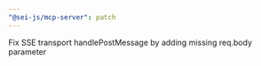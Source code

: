 ```yaml
---
"@sei-js/mcp-server": patch
---
```


Fix SSE transport handlePostMessage by adding missing req.body parameter
